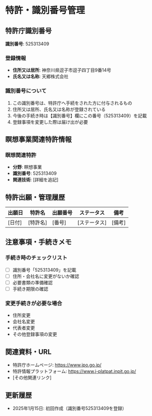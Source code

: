 # 特許・識別番号管理

## 特許庁識別番号

**識別番号**: 525313409

### 登録情報
- **住所又は居所**: 神奈川県逗子市逗子四丁目9番14号
- **氏名又は名称**: 天郷株式会社

### 識別番号について
1. この識別番号は、特許庁へ手続をされた方に付与されるもの
2. 住所又は居所、氏名又は名称が登録されている
3. 今後の手続き時は【識別番号】欄にこの番号（525313409）を記載
4. 登録事項を変更した際は届け出が必要

## 瞑想事業関連特許情報

### 瞑想関連特許
- **分野**: 瞑想事業
- **識別番号**: 525313409
- **関連技術**: [詳細を追記]

## 特許出願・管理履歴

| 出願日 | 特許名 | 出願番号 | ステータス | 備考 |
|--------|--------|----------|------------|------|
| [日付] | [特許名] | [番号] | [ステータス] | [備考] |

## 注意事項・手続きメモ

### 手続き時のチェックリスト
- [ ] 識別番号「525313409」を記載
- [ ] 住所・会社名に変更がないか確認
- [ ] 必要書類の準備確認
- [ ] 手続き期限の確認

### 変更手続きが必要な場合
- 住所変更
- 会社名変更
- 代表者変更
- その他登録事項の変更

## 関連資料・URL

- 特許庁ホームページ: https://www.jpo.go.jp/
- 特許情報プラットフォーム: https://www.j-platpat.inpit.go.jp/
- [その他関連リンク]

## 更新履歴

- 2025年1月15日: 初回作成（識別番号525313409を登録）
